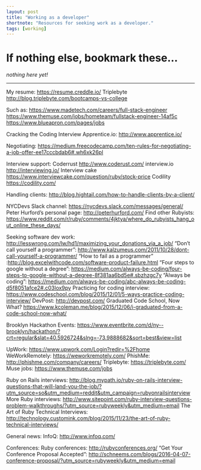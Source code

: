 ```yaml
---
layout: post
title: "Working as a developer"
shortnote: "Resources for seeking work as a developer."
tags: [working]
---
```


# If nothing else, bookmark these...
*nothing here yet!*

<hr>

My resume: https://resume.creddle.io/
Triplebyte http://blog.triplebyte.com/bootcamps-vs-college

Such as:
https://www.madetech.com/careers/full-stack-engineer
https://www.themuse.com/jobs/hometeam/fullstack-engineer-14af5c
https://www.blueapron.com/pages/jobs

Cracking the Coding Interview
Apprentice.io: http://www.apprentice.io/

Negotiating: https://medium.freecodecamp.com/ten-rules-for-negotiating-a-job-offer-ee17cccbdab6#.wh6xk26pl

Interview support:
Coderrust http://www.coderust.com/
interview.io http://interviewing.io/
Interview cake https://www.interviewcake.com/question/ruby/stock-price
Codility https://codility.com/

Handling clients: http://blog.hightail.com/how-to-handle-clients-by-a-client/

NYCDevs Slack channel: https://nycdevs.slack.com/messages/general/
Peter Hurford’s personal page: http://peterhurford.com/
Find other Rubyists: https://www.reddit.com/r/ruby/comments/4jktya/where_do_rubyists_hang_out_online_these_days/

Seeking software dev work: http://lesswrong.com/lw/hd1/maximizing_your_donations_via_a_job/
“Don’t call yourself a programmer”: http://www.kalzumeus.com/2011/10/28/dont-call-yourself-a-programmer/
“How to fail as a programmer” :http://blog.excelwithcode.com/software-product-failure.html
“Four steps to google without a degree”: https://medium.com/always-be-coding/four-steps-to-google-without-a-degree-8f381aa6bd5e#.sbzhzgc7y
“Always be coding”: https://medium.com/always-be-coding/abc-always-be-coding-d5f8051afce2#.c03lox9py
Practicing for coding interview: https://www.codeschool.com/blog/2015/12/01/5-ways-practice-coding-interview/
DevPost: http://devpost.com/
Graduated Code School, Now What? https://www.kcoleman.me/blog/2015/12/06/i-graduated-from-a-code-school-now-what/

Brooklyn Hackathon Events: https://www.eventbrite.com/d/ny--brooklyn/hackathon/?crt=regular&slat=40.5926724&slng=-73.9888682&sort=best&view=list

UpWork: https://www.upwork.com/Login?redir=%2Fhome
WeWorkRemotely: https://weworkremotely.com/
PhishMe: http://phishme.com/company/careers/
Triplebyte: https://triplebyte.com/
Muse jobs: https://www.themuse.com/jobs

Ruby on Rails interviews: http://blog.mypath.io/ruby-on-rails-interview-questions-that-will-land-you-the-job/?utm_source=so&utm_medium=reddit&utm_campaign=rubyonrailsinterview
More Ruby interviews: http://www.sitepoint.com/ruby-interview-questions-problem-walkthroughs/?utm_source=rubyweekly&utm_medium=email
The Art of Ruby Technical Interviews: http://technology.customink.com/blog/2015/11/23/the-art-of-ruby-technical-interviews/

General news:
InfoQ: http://www.infoq.com/

Conferences:
Ruby conferences: http://rubyconferences.org/
“Get Your Conference Proposal Accepted”: http://schneems.com/blogs/2016-04-07-conference-proposal/?utm_source=rubyweekly&utm_medium=email
